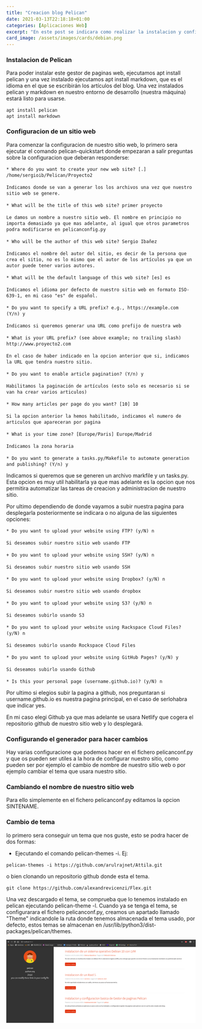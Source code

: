 ```yaml
---
title: "Creacion blog Pelican"
date: 2021-03-13T22:18:18+01:00
categories: [Aplicaciones Web]
excerpt: "En este post se indicara como realizar la instalacion y configuracion de pelican para crear un blog."
card_image: /assets/images/cards/debian.png
---
```


### **Instalacion de Pelican** ###

Para poder instalar este gestor de paginas web, ejecutamos apt install pelican y una vez instalado ejecutamos apt install markdown, que es el idioma en el que se escribirán los artículos del blog. Una vez instalados pelican y markdown en nuestro entorno de desarrollo (nuestra máquina) estará listo para usarse.

~~~
apt install pelican
apt install markdown
~~~

### **Configuracion de un sitio web** ###

Para comenzar la configuracion de nuestro sitio web, lo primero sera ejecutar el comando pelican-quickstart donde empezaran a salir preguntas sobre la configuracion que deberan responderse:

~~~
* Where do you want to create your new web site? [.] /home/sergioib/Pelican/Proyecto2

Indicamos donde se van a generar los los archivos una vez que nuestro sitio web se genere.

* What will be the title of this web site? primer proyecto

Le damos un nombre a nuestro sitio web. El nombre en principio no importa demasiado ya que mas adelante, al igual que otros parametros podra modificarse en pelicanconfig.py

* Who will be the author of this web site? Sergio Ibañez

Indicamos el nombre del autor del sitio, es decir de la persona que crea el sitio, no es lo mismo que el autor de los artículos ya que un autor puede tener varios autores.

* What will be the default language of this web site? [es] es

Indicamos el idioma por defecto de nuestro sitio web en formato ISO-639-1, en mi caso "es" de español.

* Do you want to specify a URL prefix? e.g., https://example.com   (Y/n) y

Indicamos si queremos generar una URL como prefijo de nuestra web

* What is your URL prefix? (see above example; no trailing slash) http://www.proyecto2.com

En el caso de haber indicado en la opcion anterior que si, indicamos la URL que tendra nuestro sitio.

* Do you want to enable article pagination? (Y/n) y

Habilitamos la paginación de artículos (esto solo es necesario si se van ha crear varios articulos)

* How many articles per page do you want? [10] 10

Si la opcion anterior la hemos habilitado, indicamos el numero de articulos que apareceran por pagina

* What is your time zone? [Europe/Paris] Europe/Madrid

Indicamos la zona horaria

* Do you want to generate a tasks.py/Makefile to automate generation and publishing? (Y/n) y
~~~

Indicamos si queremos que se generen un archivo markfile y un tasks.py. Esta opcion es muy util habilitarla ya que mas adelante es la opcion que nos permitira automatizar las tareas de creacion y administracion de nuestro sitio.

Por ultimo dependiendo de donde vayamos a subir nuestra pagina para desplegarla posteriormente se indicara o no alguna de las siguientes opciones:

~~~
* Do you want to upload your website using FTP? (y/N) n

Si deseamos subir nuestro sitio web usando FTP

+ Do you want to upload your website using SSH? (y/N) n

Si deseamos subir nuestro sitio web usando SSH

* Do you want to upload your website using Dropbox? (y/N) n

Si deseamos subir nuestro sitio web usando dropbox

* Do you want to upload your website using S3? (y/N) n

Si deseamos subirlo usando S3

* Do you want to upload your website using Rackspace Cloud Files? (y/N) n

Si deseamos subirlo usando Rockspace Cloud Files

* Do you want to upload your website using GitHub Pages? (y/N) y

Si deseamos subirlo usando Github

* Is this your personal page (username.github.io)? (y/N) n
~~~

Por ultimo si elegios subir la pagina a github, nos preguntaran si username.github.io es nuestra pagina principal, en el caso de serlohabra que indicar yes.

En mi caso elegi Github ya que mas adelante se usara Netlify que cogera el repositorio github de nuestro sitio web y lo desplegará.

### **Configurando el generador para hacer cambios** ###

Hay varias configuracione que podemos hacer en el fichero pelicanconf.py y que os pueden ser utiles a la hora de configurar nuestro sitio, como pueden ser por ejemplo el cambio de nombre de nuestro sitio web o por ejemplo cambiar el tema que usara nuestro sitio.

### **Cambiando el nombre de nuestro sitio web** ###

Para ello simplemente en el fichero pelicanconf.py editamos la opcion SINTENAME.

### **Cambio de tema** ###

lo primero sera conseguir un tema que nos guste, esto se podra hacer de dos formas:

* Ejecutando el comando pelican-themes -i. Ej:

~~~
pelican-themes -i https://github.com/arulrajnet/Attila.git
~~~

o bien clonando un repositorio github donde esta el tema.

~~~
git clone https://github.com/alexandrevicenzi/Flex.git
~~~


Una vez descargado el tema, se comprueba que lo tenemos instalado en pelican ejecutando pelican-theme -l. Cuando ya se tenga el tema, se configurarara el fichero pelicanconf.py, creamos un apartado llamado "Theme" indicandole la ruta donde tenemos almacenada el tema usado, por defecto, estos temas se almacenan en /usr/lib/python3/dist-packages/pelican/themes.

![inicio pelican](/assets/images/blog-pelican/pelican_inicio.png)
